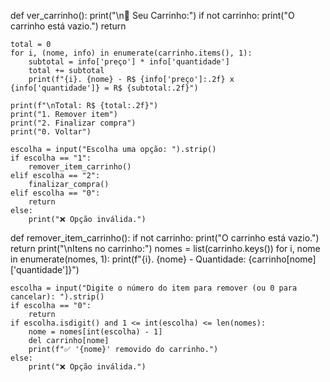 def ver_carrinho():
    print("\n🛒 Seu Carrinho:")
    if not carrinho:
        print("O carrinho está vazio.")
        return

    total = 0
    for i, (nome, info) in enumerate(carrinho.items(), 1):
        subtotal = info['preço'] * info['quantidade']
        total += subtotal
        print(f"{i}. {nome} - R$ {info['preço']:.2f} x {info['quantidade']} = R$ {subtotal:.2f}")

    print(f"\nTotal: R$ {total:.2f}")
    print("1. Remover item")
    print("2. Finalizar compra")
    print("0. Voltar")

    escolha = input("Escolha uma opção: ").strip()
    if escolha == "1":
        remover_item_carrinho()
    elif escolha == "2":
        finalizar_compra()
    elif escolha == "0":
        return
    else:
        print("❌ Opção inválida.")

def remover_item_carrinho():
    if not carrinho:
        print("O carrinho está vazio.")
        return
    print("\nItens no carrinho:")
    nomes = list(carrinho.keys())
    for i, nome in enumerate(nomes, 1):
        print(f"{i}. {nome} - Quantidade: {carrinho[nome]['quantidade']}")

    escolha = input("Digite o número do item para remover (ou 0 para cancelar): ").strip()
    if escolha == "0":
        return
    if escolha.isdigit() and 1 <= int(escolha) <= len(nomes):
        nome = nomes[int(escolha) - 1]
        del carrinho[nome]
        print(f"✅ '{nome}' removido do carrinho.")
    else:
        print("❌ Opção inválida.")

